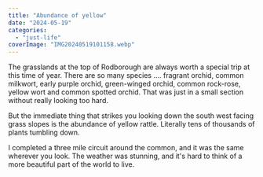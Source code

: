 ```yaml
---
title: "Abundance of yellow"
date: "2024-05-19"
categories: 
  - "just-life"
coverImage: "IMG20240519101158.webp"
---
```


The grasslands at the top of Rodborough are always worth a special trip at this time of year. There are so many species .... fragrant orchid, common milkwort, early purple orchid, green-winged orchid, common rock-rose, yellow wort and common spotted orchid. That was just in a small section without really looking too hard.

But the immediate thing that strikes you looking down the south west facing grass slopes is the abundance of yellow rattle. Literally tens of thousands of plants tumbling down.

I completed a three mile circuit around the common, and it was the same wherever you look. The weather was stunning, and it's hard to think of a more beautiful part of the world to live.
